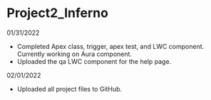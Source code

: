 # Project2_Inferno

01/31/2022
- Completed Apex class, trigger, apex test, and LWC component. Currently working on Aura component.
- Uploaded the qa LWC component for the help page.

02/01/2022
- Uploaded all project files to GitHub.
